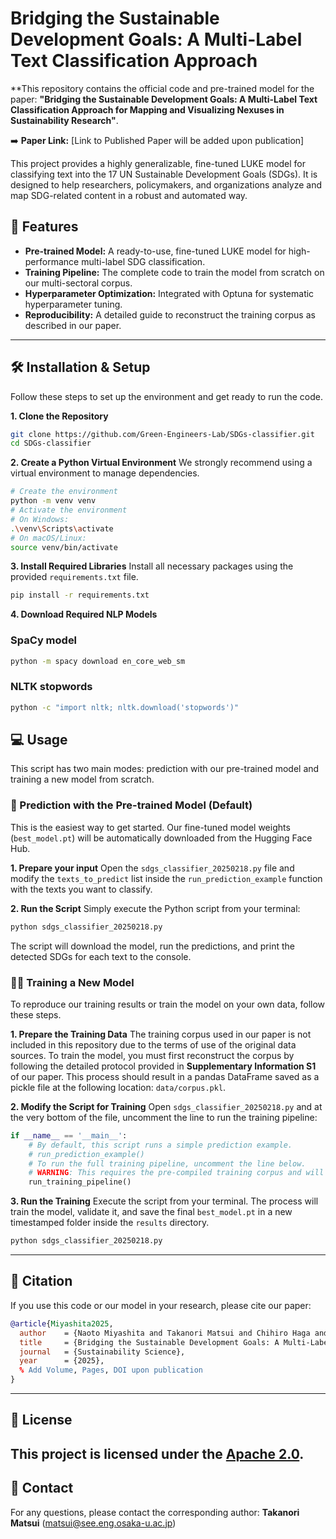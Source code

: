 # Bridging the Sustainable Development Goals: A Multi-Label Text Classification Approach
**This repository contains the official code and pre-trained model for the paper: **"Bridging the Sustainable Development Goals: A Multi-Label Text Classification Approach for Mapping and Visualizing Nexuses in Sustainability Research"**.

:arrow_right: **Paper Link:** [Link to Published Paper will be added upon publication]

This project provides a highly generalizable, fine-tuned LUKE model for classifying text into the 17 UN Sustainable Development Goals (SDGs). It is designed to help researchers, policymakers, and organizations analyze and map SDG-related content in a robust and automated way.

## :rocket: Features
* **Pre-trained Model:** A ready-to-use, fine-tuned LUKE model for high-performance multi-label SDG classification.
* **Training Pipeline:** The complete code to train the model from scratch on our multi-sectoral corpus.
* **Hyperparameter Optimization:** Integrated with Optuna for systematic hyperparameter tuning.
* **Reproducibility:** A detailed guide to reconstruct the training corpus as described in our paper.
---
## :hammer_and_wrench: Installation & Setup
Follow these steps to set up the environment and get ready to run the code.

**1. Clone the Repository**
```bash
git clone https://github.com/Green-Engineers-Lab/SDGs-classifier.git
cd SDGs-classifier
```
**2. Create a Python Virtual Environment**
We strongly recommend using a virtual environment to manage dependencies.
```bash
# Create the environment
python -m venv venv
# Activate the environment
# On Windows:
.\venv\Scripts\activate
# On macOS/Linux:
source venv/bin/activate
```
**3. Install Required Libraries**
Install all necessary packages using the provided `requirements.txt` file.
```bash
pip install -r requirements.txt
```

**4. Download Required NLP Models**
### SpaCy model 
```bash
python -m spacy download en_core_web_sm 
```
### NLTK stopwords 
```bash
python -c "import nltk; nltk.download('stopwords')"
```
## :computer: Usage
This script has two main modes: prediction with our pre-trained model and training a new model from scratch.
### :crystal_ball: Prediction with the Pre-trained Model (Default)
This is the easiest way to get started. Our fine-tuned model weights (`best_model.pt`) will be automatically downloaded from the Hugging Face Hub.

**1. Prepare your input**
Open the `sdgs_classifier_20250218.py` file and modify the `texts_to_predict` list inside the `run_prediction_example` function with the texts you want to classify.

**2. Run the Script**
Simply execute the Python script from your terminal:
```bash
python sdgs_classifier_20250218.py
```
The script will download the model, run the predictions, and print the detected SDGs for each text to the console.
###  :weight_lifting_woman: Training a New Model
To reproduce our training results or train the model on your own data, follow these steps.

**1. Prepare the Training Data**
The training corpus used in our paper is not included in this repository due to the terms of use of the original data sources.
To train the model, you must first reconstruct the corpus by following the detailed protocol provided in **Supplementary Information S1** of our paper. This process should result in a pandas DataFrame saved as a pickle file at the following location: `data/corpus.pkl`.

**2. Modify the Script for Training**
Open `sdgs_classifier_20250218.py` and at the very bottom of the file, uncomment the line to run the training pipeline:
```python
if __name__ == '__main__':
    # By default, this script runs a simple prediction example.
    # run_prediction_example()
    # To run the full training pipeline, uncomment the line below.
    # WARNING: This requires the pre-compiled training corpus and will take a long time.
    run_training_pipeline()
```
**3. Run the Training**
Execute the script from your terminal. The process will train the model, validate it, and save the final `best_model.pt` in a new timestamped folder inside the `results` directory.
```bash
python sdgs_classifier_20250218.py
```
---
## :scroll: Citation
If you use this code or our model in your research, please cite our paper:
```bibtex
@article{Miyashita2025,
  author    = {Naoto Miyashita and Takanori Matsui and Chihiro Haga and Naoki Masuhara and Shun Kawakubo},
  title     = {Bridging the Sustainable Development Goals: A Multi-Label Text Classification Approach for Mapping and Visualizing Nexuses in Sustainability Research},
  journal   = {Sustainability Science},
  year      = {2025},
  % Add Volume, Pages, DOI upon publication
}
```
---
## :page_facing_up: License
This project is licensed under the [Apache 2.0](LICENSE.md).
---
## :e-mail: Contact
For any questions, please contact the corresponding author:
**Takanori Matsui** (matsui@see.eng.osaka-u.ac.jp)
